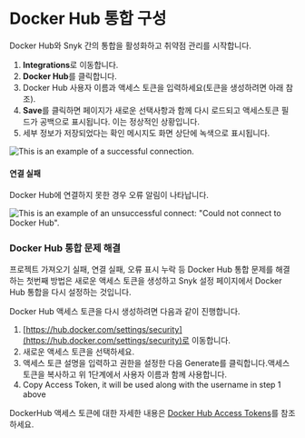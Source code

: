 # Docker Hub 통합 구성

Docker Hub와 Snyk 간의 통합을 활성화하고 취약점 관리를 시작합니다.

1. **Integrations**로 이동합니다.
2. **Docker Hub**를 클릭합니다.
3. Docker Hub 사용자 이름과 액세스 토큰을 입력하세요(토큰을 생성하려면 아래 참조).
4. **Save**를 클릭하면 페이지가 새로운 선택사항과 함께 다시 로드되고 액세스토큰 필드가 공백으로 표시됩니다. 이는 정상적인 상황입니다.
5. 세부 정보가 저장되었다는 확인 메시지도 화면 상단에 녹색으로 표시됩니다.

![This is an example of a successful connection.](../../../../.gitbook/assets/Screen%20Shot%202022-01-21%20at%209.48.27%20AM.png)

#### 연결 실패

Docker Hub에 연결하지 못한 경우 오류 알림이 나타납니다.

![This is an example of an unsuccessful connect: "Could not connect to Docker Hub".](../../../../.gitbook/assets/Screen%20Shot%202022-01-21%20at%209.48.50%20AM.png)

### Docker Hub 통합 문제 해결

프로젝트 가져오기 실패, 연결 실패, 오류 표시 누락 등 Docker Hub 통합 문제를 해결 하는 첫번째 방법은 새로운 액세스 토큰을 생성하고 Snyk 설정 페이지에서 Docker Hub 통합을 다시 설정하는 것입니다.

Docker Hub 액세스 토큰을 다시 생성하려면 다음과 같이 진행합니다.

1. [https://hub.docker.com/settings/security](https://hub.docker.com/settings/security)로 이동합니다.
2. 새로운 액세스 토큰을 선택하세요.
3. 액세스 토큰 설명을 입력하고 권한을 설정한 다음 Generate를 클릭합니다.액세스 토큰을 복사하고 위 1단계에서 사용자 이름과 함께 사용합니다.
4. Copy Access Token, it will be used along with the username in step 1 above

DockerHub 액세스 토큰에 대한 자세한 내용은 [Docker Hub Access Tokens](https://docs.docker.com/docker-hub/access-tokens/)를 참조하세요.
